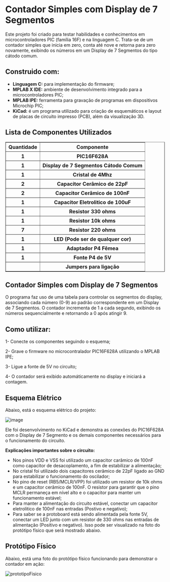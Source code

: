 <h1>Contador Simples com Display de 7 Segmentos</h1>

<p>Este projeto foi criado para testar habilidades e conhecimentos em microcontroladores PIC (família 16F) e na linguagem C. Trata-se de um contador simples que inicia em zero, conta até nove e retorna para zero novamente, exibindo os números em um Display de 7 Segmentos do tipo cátodo comum.</p>

<h2>Construido com:</h2>
<ul>
  <li><b>Linguagem C:</b> para implementação do firmware;</li>
  <li><b>MPLAB X IDE:</b> ambiente de desenvolvimento integrado para a microcontroladores PIC;</li>
  <li><b>MPLAB IPE:</b> ferramenta para gravação de programas em dispositivos Microchip PIC;</li>
  <li><b>KiCad:</b> é um programa utilizado para criação de esquemáticos e layout de placas de circuito impresso (PCB), além da visualização 3D.</li>
</ul>

<h2>Lista de Componentes Utilizados</h2>
<table border="1">
<thead>
  <tr>
    <th>Quantidade</th>
    <th>Componente</th>
  </tr>
</thead>
<tbody>
  <tr>
    <th>1</th>
    <th>PIC16F628A</th>
  </tr>
  <tr>
    <th>1</th>
    <th>Display de 7 Segmentos Cátodo Comum</th>
  </tr>
  <tr>
    <th>1</th>
    <th>Cristal de 4Mhz</th>
  </tr>
  <tr>
    <th>2</th>
    <th>Capacitor Cerâmico de 22pF</th>
  </tr>
   <tr>
    <th>2</th>
    <th>Capacitor Cerâmico de 100nF</th>
  </tr>
   <tr>
    <th>1</th>
    <th>Capacitor Eletrolitico de 100uF</th>
  </tr>
    <tr>
    <th>1</th>
    <th>Resistor 330 ohms</th>
  </tr>
   <tr>
    <th>1</th>
    <th>Resistor 10k ohms</th>
  </tr>
   <tr>
    <th>7</th>
    <th>Resistor 220 ohms</th>
  </tr>
   <tr>
    <th>1</th>
    <th>LED (Pode ser de qualquer cor)</th>
  </tr>
   <tr>
    <th>1</th>
    <th>Adaptador P4 Fêmea</th>
  </tr>
   <tr>
    <th>1</th>
    <th>Fonte P4 de 5V</th>
  </tr>
  <tr>
    <th></th>
    <th>Jumpers para ligação</th>
  </tr>
</tbody> 
</table>

<h2>Contador Simples com Display de 7 Segmentos</h2>

<p>O programa faz uso de uma tabela para controlar os segmentos do display, associando cada número (0-9) ao padrão correspondente em um Display de 7 Segmentos. O contador incrementa de 1 a cada segundo, exibindo os números sequencialmente e retornando a 0 após atingir 9.</p>

<h2>Como utilizar:</h2>

<p>1- Conecte os componentes seguindo o esquema;</p>
<p>2- Grave o firmware no microcontralador PIC16F628A utilizando o MPLAB IPE;</p>
<p>3- Ligue a fonte de 5V no circuito;</p>
<p>4- O contador será exibido automáticamente no display e iniciará a contagem.</p>

<h2>Esquema Elétrico</h2>

Abaixo, está o esquema elétrico do projeto:

![image](https://github.com/user-attachments/assets/b76369ad-2b26-4bfc-a3b3-1a58a902d6fb)

Ele foi desenvolvimento no KiCad e demonstra as conexões do PIC16F628A com o Display de 7 Segmento e os demais componentes necessários para o funcionamento do circuito.

<p><b>Explicações importantes sobre o circuito:</b></p> 
<ul>
  <li>Nos pinos VDD e VSS foi utilizado um capacitor carâmico de 100nF como capacitor de desacoplamento, a fim de estabilizar a alimentação;</li>
  <li>No cristal foi utilizado dois capacitores cerâmico de 22pF ligado ao GND para estabilizar o funcionamento do oscilador;</li>
  <li>No pino de reset (RB5/MCLR/VPP) foi utilizado um resistor de 10k ohms e um capacitor cerâmico de 100nF. O resistor para garantir que o pino MCLR permaneça em nível alto e o capacitor para manter um funcionamento estável;</li>
  <li>Para manter a alimentação do circuito estável, conectar um capacitor eletrolitico de 100nF nas entradas (Postivo e negativo);</li>
  <li>Para saber se a protoboard está sendo alimentada pela fonte 5V, conectar um LED junto com um resistor de 330 ohms nas entradas de alimentação (Positivo e negativo). Isso pode ser visualizado na foto do protótipo físico que será mostrado abaixo.</li>
</ul>

<h2>Protótipo Físico</h2>

<p>Abaixo, está uma foto do protótipo físico funcionando para demonstrar o contador em ação: </p>

![prototipoFisico](https://github.com/user-attachments/assets/532769fc-5257-4fbe-ad4d-c15db21df2ab)




